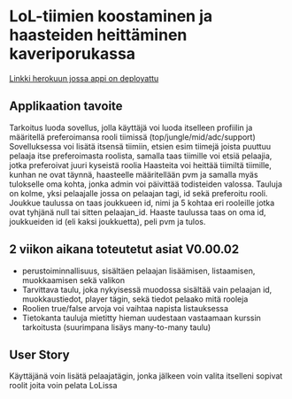 <h1> LoL-tiimien koostaminen ja haasteiden heittäminen kaveriporukassa  </h1>
  
  [Linkki herokuun jossa appi on deployattu](https://tsohateambuilder.herokuapp.com)
  
  <h2>Applikaation tavoite</h2>
  
<p> Tarkoitus luoda sovellus, jolla käyttäjä voi luoda itselleen profiilin ja määritellä preferoimansa rooli tiimissä (top/jungle/mid/adc/support)  
Sovelluksessa voi lisätä itsensä tiimiin, etsien esim tiimejä joista puuttuu pelaaja itse preferoimasta roolista, samalla taas tiimille voi etsiä pelaajia, jotka preferoivat juuri kyseistä roolia
Haasteita voi heittää tiimiltä tiimille, kunhan ne ovat täynnä, haasteelle määritellään pvm ja samalla myäs tulokselle oma kohta, jonka admin voi päivittää todisteiden valossa.  
Tauluja on kolme, yksi pelaajalle jossa on pelaajan tagi, id sekä preferoitu rooli. Joukkue taulussa on taas joukkueen id, nimi ja 5 kohtaa eri rooleille jotka ovat tyhjänä null tai sitten pelaajan_id. Haaste taulussa taas on oma id, joukkueiden id (eli kaksi joukkuetta), peli pvm ja tulos. </p>

<h2>2 viikon aikana toteutetut asiat V0.00.02</h2>
<ul>
<li>perustoiminnallisuus, sisältäen pelaajan lisäämisen, listaamisen, muokkaamisen sekä valikon</li>
<li>Tarvittava taulu, joka nykyisessä muodossa sisältää vain pelaajan id, muokkaustiedot, player tägin, sekä tiedot pelaako mitä rooleja</li>
<li>Roolien true/false arvoja voi vaihtaa napista listauksessa</li>
<li>Tietokanta tauluja mietitty hieman uudestaan vastaamaan kurssin tarkoitusta (suurimpana lisäys many-to-many taulu)</li>
</ul>

<h2>User Story</h2>
<p>Käyttäjänä voin lisätä pelaajatägin, jonka jälkeen voin valita itselleni sopivat roolit joita voin pelata LoLissa</p>
